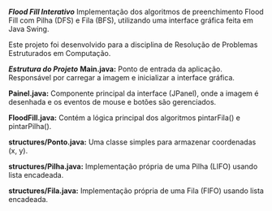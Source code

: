 ***Flood Fill Interativo***
Implementação dos algoritmos de preenchimento Flood Fill com Pilha (DFS) e Fila (BFS), utilizando uma interface gráfica feita em Java Swing.

Este projeto foi desenvolvido para a disciplina de Resolução de Problemas Estruturados em Computação.

***Estrutura do Projeto***
**Main.java:** Ponto de entrada da aplicação. Responsável por carregar a imagem e inicializar a interface gráfica.

**Painel.java:** Componente principal da interface (JPanel), onde a imagem é desenhada e os eventos de mouse e botões são gerenciados.

**FloodFill.java:** Contém a lógica principal dos algoritmos pintarFila() e pintarPilha().

**structures/Ponto.java:** Uma classe simples para armazenar coordenadas (x, y).

**structures/Pilha.java:** Implementação própria de uma Pilha (LIFO) usando lista encadeada.

**structures/Fila.java:** Implementação própria de uma Fila (FIFO) usando lista encadeada.

